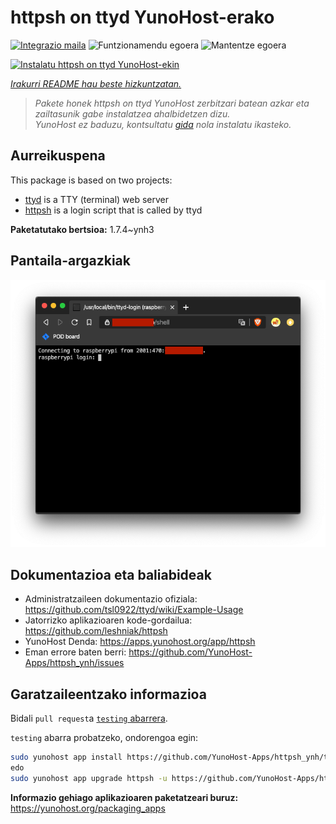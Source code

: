 <!--
Ohart ongi: README hau automatikoki sortu da <https://github.com/YunoHost/apps/tree/master/tools/readme_generator>ri esker
EZ editatu eskuz.
-->

# httpsh on ttyd YunoHost-erako

[![Integrazio maila](https://dash.yunohost.org/integration/httpsh.svg)](https://dash.yunohost.org/appci/app/httpsh) ![Funtzionamendu egoera](https://ci-apps.yunohost.org/ci/badges/httpsh.status.svg) ![Mantentze egoera](https://ci-apps.yunohost.org/ci/badges/httpsh.maintain.svg)

[![Instalatu httpsh on ttyd YunoHost-ekin](https://install-app.yunohost.org/install-with-yunohost.svg)](https://install-app.yunohost.org/?app=httpsh)

*[Irakurri README hau beste hizkuntzatan.](./ALL_README.md)*

> *Pakete honek httpsh on ttyd YunoHost zerbitzari batean azkar eta zailtasunik gabe instalatzea ahalbidetzen dizu.*  
> *YunoHost ez baduzu, kontsultatu [gida](https://yunohost.org/install) nola instalatu ikasteko.*

## Aurreikuspena

This package is based on two projects:

* [ttyd](https://tsl0922.github.io/ttyd) is a TTY (terminal) web server
* [httpsh](https://github.com/leshniak/httpsh) is a login script that is called by ttyd


**Paketatutako bertsioa:** 1.7.4~ynh3

## Pantaila-argazkiak

![httpsh on ttyd(r)en pantaila-argazkia](./doc/screenshots/httpsh.png)

## Dokumentazioa eta baliabideak

- Administratzaileen dokumentazio ofiziala: <https://github.com/tsl0922/ttyd/wiki/Example-Usage>
- Jatorrizko aplikazioaren kode-gordailua: <https://github.com/leshniak/httpsh>
- YunoHost Denda: <https://apps.yunohost.org/app/httpsh>
- Eman errore baten berri: <https://github.com/YunoHost-Apps/httpsh_ynh/issues>

## Garatzaileentzako informazioa

Bidali `pull request`a [`testing` abarrera](https://github.com/YunoHost-Apps/httpsh_ynh/tree/testing).

`testing` abarra probatzeko, ondorengoa egin:

```bash
sudo yunohost app install https://github.com/YunoHost-Apps/httpsh_ynh/tree/testing --debug
edo
sudo yunohost app upgrade httpsh -u https://github.com/YunoHost-Apps/httpsh_ynh/tree/testing --debug
```

**Informazio gehiago aplikazioaren paketatzeari buruz:** <https://yunohost.org/packaging_apps>
